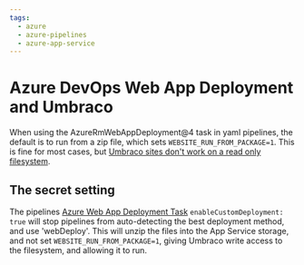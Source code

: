 ```yaml
---
tags:
  - azure
  - azure-pipelines
  - azure-app-service
---
```


# Azure DevOps Web App Deployment and Umbraco

When using the AzureRmWebAppDeployment@4 task in yaml pipelines, the default is to run from a zip file, which sets `WEBSITE_RUN_FROM_PACKAGE=1`. This is fine for most cases, but [Umbraco sites don't work on a read only filesystem](https://docs.umbraco.com/umbraco-cms/fundamentals/setup/server-setup/azure-web-apps#issues-with-read-only-filesystems).

## The secret setting

The pipelines [Azure Web App Deployment Task](https://learn.microsoft.com/en-us/azure/devops/pipelines/tasks/reference/azure-rm-web-app-deployment-v4?view=azure-pipelines) `enableCustomDeployment: true` will stop pipelines from auto-detecting the best deployment method, and use 'webDeploy'. This will unzip the files into the App Service storage, and not set `WEBSITE_RUN_FROM_PACKAGE=1`, giving Umbraco write access to the filesystem, and allowing it to run.
